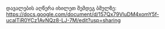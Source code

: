 დავალების აღწერა იხილეთ შემდეგ ბმულზე: https://docs.google.com/document/d/157Qx79VluDM4xomY5f-ucalTiR0YCz1AvNQz8-LJ-7M/edit?usp=sharing

